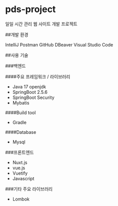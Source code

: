 # pds-project
일일 시간 관리 웹 사이트 개발 프로젝트

##개발 환경

IntelliJ
Postman
GitHub
DBeaver
Visual Studio Code

##사용 기술

###백엔드

####주요 프레임워크 / 라이브러리

- Java 17 openjdk
- SpringBoot 2.5.6
- SpringBoot Security
- Mybatis

####Build tool

- Gradle

####Database

- Mysql

###프론트엔드

- Nuxt.js
- vue.js
- Vuetify
- Javascript

###기타 주요 라이브러리

- Lombok
